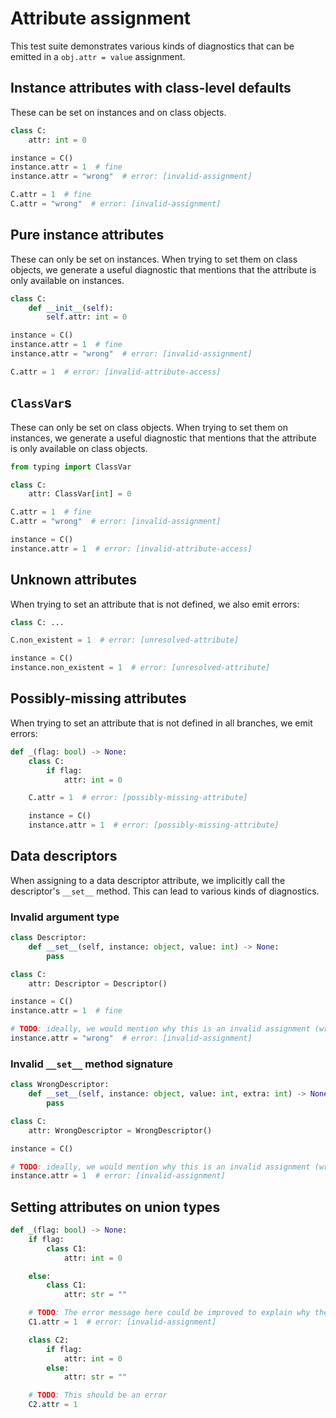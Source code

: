 # Attribute assignment

<!-- snapshot-diagnostics -->

This test suite demonstrates various kinds of diagnostics that can be emitted in a
`obj.attr = value` assignment.

## Instance attributes with class-level defaults

These can be set on instances and on class objects.

```py
class C:
    attr: int = 0

instance = C()
instance.attr = 1  # fine
instance.attr = "wrong"  # error: [invalid-assignment]

C.attr = 1  # fine
C.attr = "wrong"  # error: [invalid-assignment]
```

## Pure instance attributes

These can only be set on instances. When trying to set them on class objects, we generate a useful
diagnostic that mentions that the attribute is only available on instances.

```py
class C:
    def __init__(self):
        self.attr: int = 0

instance = C()
instance.attr = 1  # fine
instance.attr = "wrong"  # error: [invalid-assignment]

C.attr = 1  # error: [invalid-attribute-access]
```

## `ClassVar`s

These can only be set on class objects. When trying to set them on instances, we generate a useful
diagnostic that mentions that the attribute is only available on class objects.

```py
from typing import ClassVar

class C:
    attr: ClassVar[int] = 0

C.attr = 1  # fine
C.attr = "wrong"  # error: [invalid-assignment]

instance = C()
instance.attr = 1  # error: [invalid-attribute-access]
```

## Unknown attributes

When trying to set an attribute that is not defined, we also emit errors:

```py
class C: ...

C.non_existent = 1  # error: [unresolved-attribute]

instance = C()
instance.non_existent = 1  # error: [unresolved-attribute]
```

## Possibly-missing attributes

When trying to set an attribute that is not defined in all branches, we emit errors:

```py
def _(flag: bool) -> None:
    class C:
        if flag:
            attr: int = 0

    C.attr = 1  # error: [possibly-missing-attribute]

    instance = C()
    instance.attr = 1  # error: [possibly-missing-attribute]
```

## Data descriptors

When assigning to a data descriptor attribute, we implicitly call the descriptor's `__set__` method.
This can lead to various kinds of diagnostics.

### Invalid argument type

```py
class Descriptor:
    def __set__(self, instance: object, value: int) -> None:
        pass

class C:
    attr: Descriptor = Descriptor()

instance = C()
instance.attr = 1  # fine

# TODO: ideally, we would mention why this is an invalid assignment (wrong argument type for `value` parameter)
instance.attr = "wrong"  # error: [invalid-assignment]
```

### Invalid `__set__` method signature

```py
class WrongDescriptor:
    def __set__(self, instance: object, value: int, extra: int) -> None:
        pass

class C:
    attr: WrongDescriptor = WrongDescriptor()

instance = C()

# TODO: ideally, we would mention why this is an invalid assignment (wrong number of arguments for `__set__`)
instance.attr = 1  # error: [invalid-assignment]
```

## Setting attributes on union types

```py
def _(flag: bool) -> None:
    if flag:
        class C1:
            attr: int = 0

    else:
        class C1:
            attr: str = ""

    # TODO: The error message here could be improved to explain why the assignment fails.
    C1.attr = 1  # error: [invalid-assignment]

    class C2:
        if flag:
            attr: int = 0
        else:
            attr: str = ""

    # TODO: This should be an error
    C2.attr = 1
```
